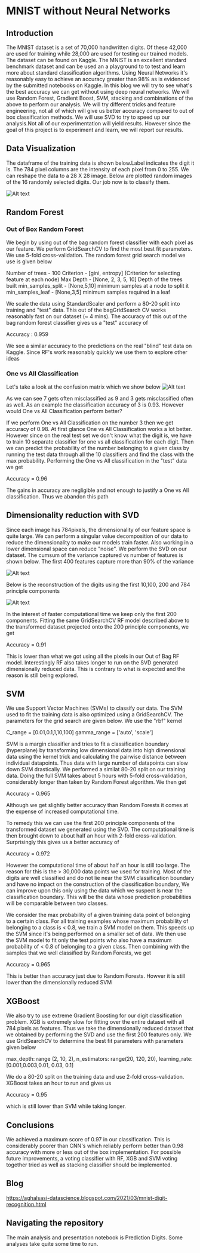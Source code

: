 # MNIST without Neural Networks
## Introduction

The MNIST dataset is a set of 70,000 handwritten digits. Of these 42,000 are used for training while 28,000 are used for testing our trained models. The dataset can be found on Kaggle. The MNIST is an excellent standard benchmark dataset and can be used an a playground to to test and learn more about standard classification algorithms.
Using Neural Networks it's reasonably easy to achieve an accuracy greater than 98% as is evidenced by the submitted notebooks on Kaggle. In this blog we will try to see what's the best accuracy we can get without using deep neural networks. We will use Random Forest, Gradient Boost, SVM, stacking and combinations of the above to perform our analysis. We will try different tricks and feature engineering, not all of which will give us better accuracy compared to out of box classification methods. We will use SVD to try to speed up our analysis.Not all of our experimentation will yield results. However since the goal of this project is to experiment and learn, we will report our results.


## Data Visualization
The dataframe of the training data is shown below.Label indicates the digit it is. The 784 pixel columns are the intensity of each pixel from 0 to 255. We can reshape the data to a 28 X 28 image. Below are plotted random images of the 16 randomly selected digits. Our job now is to classify them.

![Alt text](/Figures/digit_plot.png?raw=true "Digits")

## Random Forest
### Out of Box Random Forest
We begin by using out of the bag random forest classifier with each pixel as our feature. We perform GridSearchCV to find the most best fit parameters. We use 5-fold cross-validation. The random forest grid search model we use is given below

Number of trees - 100 Criterion - [gini, entropy] (Criterion for selecting feature at each node)
Max Depth - [None, 2, 3, 5, 10] Depth of the trees built
min_samples_split - [None,5,10] minimum samples at a node to split it
min_samples_leaf - [None,3,5] minimum samples required in a leaf

We scale the data using StandardScaler and perform a 80-20 split into training and "test" data. This out of the bagGridSearch CV works reasonably fast on our dataset (~ 4 mins). The accuracy of this out of the bag random forest classifier gives us a "test" accuracy of

Accuracy : 0.959

We see a similar accuracy to the predictions on the real "blind" test data on Kaggle. Since RF's work reasonably quickly we use them to explore other ideas

### One vs All Classification
Let's take a look at the confusion matrix which we show below
![Alt text](/Figures/Confusion_Matrix.png?raw=true "confusion matrix")

As we can see 7 gets often misclassified as 9 and 3 gets misclassified often as well. As an example the classification accuracy of 3 is 0.93.  However would One vs All Classification perform better? 

If we perform One vs All Classification on the number 3 then we get accuracy of 0.98. At first glance One vs All Classification works a lot better. However since on the real test set we don't know what the digit is, we have to train 10 separate classifier for one vs all classification for each digit. Then we can predict the probability of the number belonging to a given class by running the test data through all the 10 classifiers and find the class with the max probability. Performing the One vs All classification in the "test" data we get

Accuracy = 0.96

The gains in accuracy are negligible and not enough to justify a One vs All classification. Thus we abandon this path

## Dimensionality reduction with SVD
Since each image has 784pixels, the dimensionality of our feature space is quite large. We can perform a singular value decomposition of our data to reduce the dimensionality to make our models train faster. Also working in a lower dimensional space can reduce "noise". We perform the SVD on our dataset. The cumsum of the variance captured vs number of features is shown below. The first 400 features capture more than 90% of the variance

![Alt text](/Figures/svd_info.png?raw=true "Signal")

Below is the reconstruction of the digits using the first 10,100, 200 and 784 principle components

![Alt text](/Figures/svd_recon.png?raw=true "Signal")


In the interest of faster computational time we keep only the first 200 components. Fitting the same GridSearchCV RF model described above to the transformed dataset projected onto the 200 principle components, we get

Accuracy = 0.91

This is lower than what we got using all the pixels in our Out of Bag RF model. Interestingly RF also takes longer to run on the SVD generated dimensionally reduced data. This is contrary to what is expected and the reason is still being explored.

## SVM
We use Support Vector Machines (SVMs) to classify our data. The SVM used to fit the training data is also optimized using a GridSearchCV. The parameters for the grid search are given below. We use the "rbf" kernel

C_range = [0.01,0.1,1,10,100]
gamma_range =  ['auto',  'scale']

SVM is a margin classifier and tries to fit a classification boundary (hyperplane) by transforming low dimensional data into high dimensional data using the kernel trick and calculating the pairwise distance between individual datapoints. Thus data with large number of datapoints can slow down SVM drastically. We performed a similat 80-20 split on our training data. Doing the full SVM takes about 5 hours with 5-fold cross-validation, considerably longer than taken by Random Forest algorithm. We then get

Accuracy = 0.965

Although we get slightly better accuracy than Random Forests it comes at the expense of increased computational time.

To remedy this we can use the first 200 principle components of the transformed dataset we generated using the SVD. The computational time is then brought down to about half an hour with 2-fold cross-validation. Surprisingly this gives us a better accuracy of

Accuracy = 0.972

However the computational time of about half an hour is still too large. The reason for this is the > 30,000 data points we used for training. Most of the digits are well classified and do not lie near the SVM classification boundary and have no impact on the construction of the classification boundary, We can improve upon this only using the data which we suspect is near the classification boundary. This will be the data whose prediction probabilities will be comparable between two classes.

We consider the max probability of a given training data point of belonging to a certain class. For all training examples whose maximum probability of belonging to a class is < 0.8, we train a SVM model on them. This speeds up the SVM since it's being performed on a smaller set of data. We then use the SVM model to fit only the test points who also have a maximum probability of < 0.8 of belonging to a given class.  Then combining with the samples that we well classified by Random Forests, we get

Accuracy = 0.965

This is better than accuracy just due to Random Forests. Howver it is still lower than the dimensionally reduced SVM

## XGBoost
We also try to use extreme Gradient Boosting for our digit classification problem.  XGB is extremely slow for fitting over the entire dataset with all 784 pixels as features.  Thus we take the dimensionally reduced dataset that we obtained by performing the SVD and use the first 200 features only. We use GridSearchCV to determine the best fit parameters with parameters given below

max_depth: range (2, 10, 2),
n_estimators: range(20, 120, 20),
learning_rate: [0.001,0.003,0.01, 0.03, 0.1]

We do a 80-20 split on the training data and use 2-fold cross-validation. XGBoost takes an hour to run and gives us 

Accuracy = 0.95

which is still lower than SVM while taking longer.

## Conclusions
We achieved a maximum score of 0.97 in our classification. This is considerably poorer than CNN's which reliably perform better than 0.98 accuracy with more or less out of the box implementation. For possible future improvements, a voting classifier with RF, XGB and SVM voting together tried as well as stacking classifier should be implemented.


## Blog

https://aghalsasi-datascience.blogspot.com/2021/03/mnist-digit-recognition.html

## Navigating the repository

The main analysis and presentation notebook is Prediction Digits. Some analyses take quite some time to run.